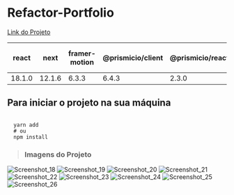 # Refactor-Portfolio
[Link do Projeto](https://icaro.fun)

<table>
  <thead>
    <tr>
      <th>react</th>
      <th>next</th>
      <th>framer-motion</th>
      <th>@prismicio/client</th>
      <th>@prismicio/react</th>
      <th>react-hook-form</th>
       <th>yarn</th>
    </tr>
  </thead>
  <tbody>
    <tr>
      <td>18.1.0</td>
      <td>12.1.6</td>
      <td>6.3.3</td>
      <td>6.4.3</td>
      <td>2.3.0</td>
      <td>7.31.1</td>
      <td>1.22.18</td>
    </tr>
  </tbody>
</table>

## Para iniciar o projeto na sua máquina

```shell

  yarn add
  # ou
  npm install
```

> <h3> Imagens do Projeto </h3>

![Screenshot_18](https://user-images.githubusercontent.com/86238635/169714776-9e5f9c62-d675-4412-b8a8-f4bdd33d274d.png)
![Screenshot_19](https://user-images.githubusercontent.com/86238635/169714779-1676191d-fc34-4d4d-a2b6-69be6d8f342d.png)
![Screenshot_20](https://user-images.githubusercontent.com/86238635/169714781-7667c85c-b045-4f60-a617-820d92a29fb0.png)
![Screenshot_21](https://user-images.githubusercontent.com/86238635/169714782-1deff9b2-7d05-4064-939b-05371e105bc5.png)
![Screenshot_22](https://user-images.githubusercontent.com/86238635/169714783-863dcd99-9d19-4fde-91b4-d922f287bcfa.png)
![Screenshot_23](https://user-images.githubusercontent.com/86238635/169714784-9e60fd5f-4da5-44ee-baf4-328e2246e748.png)
![Screenshot_24](https://user-images.githubusercontent.com/86238635/169714788-5bd21b4a-cb04-4397-ad9c-1542a219ede8.png)
![Screenshot_25](https://user-images.githubusercontent.com/86238635/169714790-0a9aceea-f1f5-4b12-842f-f133f8228c0b.png)
![Screenshot_26](https://user-images.githubusercontent.com/86238635/169714791-4ed39cc4-037c-4111-8865-a0f6017fa657.png)


